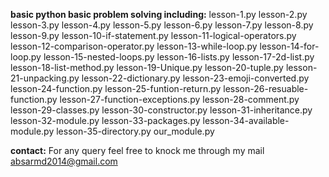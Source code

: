 **basic python basic problem solving including:**
lesson-1.py
lesson-2.py
lesson-3.py
lesson-4.py
lesson-5.py
lesson-6.py
lesson-7.py
lesson-8.py
lesson-9.py
lesson-10-if-statement.py
lesson-11-logical-operators.py
lesson-12-comparison-operator.py
lesson-13-while-loop.py
lesson-14-for-loop.py
lesson-15-nested-loops.py
lesson-16-lists.py
lesson-17-2d-list.py
lesson-18-list-method.py
lesson-19-Unique.py
lesson-20-tuple.py
lesson-21-unpacking.py
lesson-22-dictionary.py
lesson-23-emoji-converted.py
lesson-24-function.py
lesson-25-funtion-return.py
lesson-26-resuable-function.py
lesson-27-function-exceptions.py
lesson-28-comment.py
lesson-29-classes.py
lesson-30-constructor.py
lesson-31-inheritance.py
lesson-32-module.py
lesson-33-packages.py
lesson-34-available-module.py
lesson-35-directory.py
our_module.py

**contact:**
For any query feel free to knock me through my mail absarmd2014@gmail.com

